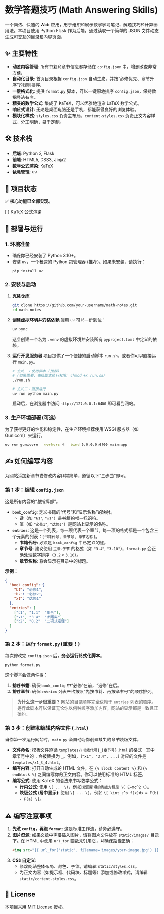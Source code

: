 # 数学答题技巧 (Math Answering Skills)

一个简洁、快速的 Web 应用，用于组织和展示数学学习笔记、解题技巧和计算器用法。本项目使用 Python Flask 作为后端，通过读取一个简单的 JSON 文件动态生成可交互的目录和内容页面。


## ✨ 主要特性

- **动态内容管理**: 所有书籍和章节信息都存储在 `config.json` 中，增删改查非常方便。
- **自动化目录**: 首页目录根据 `config.json` 自动生成，并按“必修优先、章节升序”的规则排序。
- **一键格式化**: 提供 `format.py` 脚本，可以一键原地排序 `config.json`，保持数据整洁有序。
- **精美的数学公式**: 集成了 KaTeX，可以优雅地渲染 LaTeX 数学公式。
- **响应式设计**: 无论是桌面电脑还是手机，都能获得良好的浏览体验。
- **模块化样式**: `styles.css` 负责主布局，`content-styles.css` 负责正文内容样式，分工明确，易于定制。

## 🛠️ 技术栈

- **后端**: Python 3, Flask
- **前端**: HTML5, CSS3, Jinja2
- **数学公式渲染**: KaTeX
- **依赖管理**: uv

## 📍 项目状态

✅ **核心功能已全部实现。**

[ ] KaTeX 公式渲染

## 🚀 部署与运行

### 1. 环境准备

- 确保你已经安装了 Python 3.10+。
- 安装 `uv`，一个极速的 Python 包管理器 (推荐)。如果未安装，请执行：
  ```bash
  pip install uv
  ```

### 2. 安装与启动

1.  **克隆仓库**
    ```bash
    git clone https://github.com/your-username/math-notes.git
    cd math-notes
    ```

2.  **创建虚拟环境并安装依赖**
    使用 `uv` 可以一步到位：
    ```bash
    uv sync
    ```
    这会创建一个名为 `.venv` 的虚拟环境并安装所有 `pyproject.toml` 中定义的依赖。

3.  **运行开发服务器**
    项目提供了一个便捷的启动脚本 `run.sh`，或者你可以直接运行 `main.py`。
    ```bash
    # 方式一：使用脚本 (推荐)
    # (如果需要，先给脚本执行权限: chmod +x run.sh)
    ./run.sh

    # 方式二：直接运行
    uv run python main.py
    ```
    启动后，在浏览器中访问 `http://127.0.0.1:6400` 即可看到网站。

### 3. 生产环境部署 (可选)

为了获得更好的性能和稳定性，在生产环境推荐使用 WSGI 服务器（如 Gunicorn）来运行。

```bash
uv run gunicorn --workers 4 --bind 0.0.0.0:6400 main:app
```

## ✍️ 如何编写内容

为网站添加新章节或修改内容非常简单，遵循以下“三步曲”即可。

### 第 1 步：编辑 `config.json`

这是所有内容的“总指挥部”。

-   **`book_config`**: 定义书籍的“代号”和“显示名称”的映射。
    -   键（如 `"b1"`, `"x1"`）是书籍的唯一标识符。
    -   值（如 `"必修1"`, `"选修1"`）是网站上显示的名称。
-   **`entries`**: 这是一个列表，每一项代表一个章节。每一项的格式都是一个包含三个元素的列表：`[书籍代号, 章节号, 章节名称]`。
    -   **书籍代号**: 必须是 `book_config` 中已定义的键。
    -   **章节号**: 建议使用 `主章.子节` 的格式（如 `"3.4"`, `"3.10"`）。`format.py` 会正确处理数字排序（`3.2` < `3.10`）。
    -   **章节名称**: 将会显示在目录中的标题。

**示例：**
```json
{
  "book_config": {
    "b1": "必修1",
    "b2": "必修2",
    "x1": "选修1"
  },
  "entries": [
    ["b1", "1.1", "集合"],
    ["x1", "3.4", "求距离"],
    ["b2", "8.2", "二项式定理"]
  ]
}
```

### 第 2 步：运行 `format.py` (重要！)

每次修改完 `config.json` 后，**务必运行格式化脚本**。

```bash
python format.py
```

这个脚本会做两件事：
1.  **排序书籍**: 确保 `book_config` 中“必修”在前，“选修”在后。
2.  **排序章节**: 确保 `entries` 列表严格按照“先按书籍、再按章节号”的顺序排列。

> **为什么这一步很重要？** 网站的目录顺序完全依赖于 `entries` 列表的顺序。运行此脚本可以保证无论你以何种顺序添加内容，网站的显示都是一致且正确的。

### 第 3 步：创建和编辑内容文件 (`.html`)

当你第一次运行网站时，`main.py` 会自动为你创建缺失的章节模板文件。

-   **文件命名**: 模板文件遵循 `templates/{书籍代号}_{章节号}.html` 的格式，其中章节号中的 `.` 会被替换为 `_`。例如，`["x1", "3.4", ...]` 对应的文件是 `templates/x1_3_4.html`。
-   **编写内容**: 打开自动生成的 HTML 文件，在 `{% block content %}` 和 `{% endblock %}` 之间编写你的正文内容。你可以使用标准的 HTML 标签。
-   **编写公式**: 使用 KaTeX 的语法来书写数学公式：
    -   **行内公式**: 使用 `\( ... \)`，例如 `爱因斯坦的质能方程是 \( E=mc^2 \)`。
    -   **块级公式 (居中显示)**: 使用 `\[ ... \]`，例如 `\[ \int_a^b f(x)dx = F(b) - F(a) \]`。

## ⚠️ 编写注意事项

1.  **先改 `config`，再跑 `format`**: 这是标准工作流，请务必遵守。
2.  **图片资源**: 如果文章中需要插入图片，请将图片文件放在 `static/images/` 目录下。在 HTML 中使用 `url_for` 函数来引用它，以确保路径正确：
    ```html
    <img src="{{ url_for('static', filename='images/your-image.jpg') }}">
    ```
3.  **CSS 自定义**:
    -   修改网站整体布局、颜色、字体，请编辑 `static/styles.css`。
    -   为正文内容（如提示框、代码块、标题等）添加或修改样式，请编辑 `static/content-styles.css`。

## 📜 License

本项目采用 [MIT License](LICENSE) 授权。
